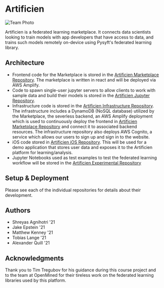 # Artificien

![Team Photo](https://i.ibb.co/8XQYpjZ/artificien-logo.png)

Artificien is a federated learning marketplace. It connects data scientists looking to train models with app developers that have access to data, and trains such models remotely on-device using Pysyft's federated learning library.

## Architecture

- Frontend code for the Marketplace is stored in the [Artificien Marketplace Repository](https://github.com/dartmouth-cs98/artificien_marketplace). The marketplace is written in react and will be deployed via AWS Amplify.
- Code to spawn single-user jupyter servers to allow clients to work with sample data and build their models is stored in the [Artificien Jupyter Repository](https://github.com/dartmouth-cs98/artificien_jupyter). 
- Infrastructure code is stored in the [Artificien Infrastructure Repository](https://github.com/dartmouth-cs98/artificien_infrastructure). The infrastructure includes a DynamoDB (NoSQL database) utilized by the Marketplace, the severless backend, an AWS Amplify deployment which is used to continuously deploy the frontend in [Artificien Marketplace Repository](https://github.com/dartmouth-cs98/artificien_marketplace) and connect it to associated backend resources. The infrastructure repository also deploys AWS Cognito, a service which allows our users to sign up and sign in to the website.
- iOS code stored in [Artificien iOS Repository](https://github.com/dartmouth-cs98/artificien_ios). This will be used for a demo application that stores user data and exposes it to the Artificien platform for learning/analysis.
- Jupyter Notebooks used as test examples to test the federated learning workflow will be stored in the [Artificien Experimental Repository](https://github.com/dartmouth-cs98/artificien_experimental)

## Setup & Deployment

Please see each of the individual repositories for details about their development.

## Authors

* Shreyas Agnihotri '21
* Jake Epstein '21
* Matthew Kenney '21
* Tobias Lange '21
* Alexander Quill '21

## Acknowledgments

Thank you to Tim Tregubov for his guidance during this course project and to the team at OpenMined for their tireless work on the federated learning libraries used by this platform.
